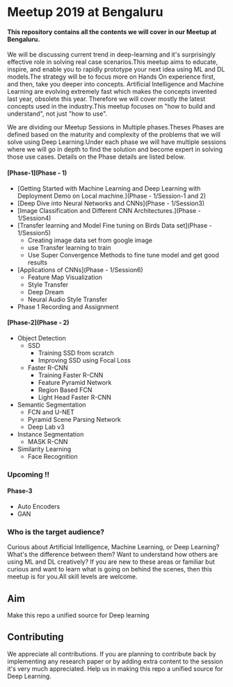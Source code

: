 # Meetup 2019 at Bengaluru

#### This repository contains all the contents we will cover in our Meetup at Bengaluru.



We will be discussing current trend in deep-learning and it's  surprisingly effective role in solving real case scenarios.This meetup  aims to educate, inspire, and enable you to rapidly prototype your next  idea using ML and DL models.The strategy will be to focus more on  Hands On experience first, and then, take you deeper into concepts.  Artificial Intelligence and Machine Learning are evolving extremely fast  which makes the concepts invented last year, obsolete this year.  Therefore we will cover mostly the latest concepts used in the  industry.This meetup focuses on "how to build and understand", not just  "how to use".

We are dividing our Meetup Sessions in Multiple  phases.Theses Phases are defined based on the maturity and complexity of  the problems that we will solve using Deep Learning.Under each phase we  will have multiple sessions where we will go in depth to find the  solution and become expert in solving those use cases. Details on the  Phase details are listed below.

#### [Phase-1](Phase - 1)

* [Getting Started with Machine Learning and Deep Learning with Deployment Demo on Local machine.](Phase - 1/Session-1 and 2)
* [Deep Dive into Neural Networks and CNNs](Phase - 1/Session3)
* [Image Classification and Different CNN Architectures.](Phase - 1/Session4)
* [Transfer learning and Model Fine tuning on Birds Data set](Phase - 1/Session5)
  * Creating image data set from google image
  * use Transfer learning to train
  * Use Super Convergence Methods to fine tune model and get good results   
* [Applications of CNNs](Phase - 1/Session6)
  * Feature Map Visualization
  * Style Transfer
  * Deep Dream
  * Neural Audio Style Transfer
* Phase 1 Recording and Assignment

#### [Phase-2](Phase - 2) 

* Object Detection
  * SSD
    * Training SSD from scratch
    * Improving SSD using Focal Loss
  * Faster R-CNN
    * Training Faster R-CNN
    * Feature Pyramid Network
    * Region Based FCN
    * Light Head Faster R-CNN
* Semantic Segmentation
  * FCN and U-NET
  * Pyramid Scene Parsing Network
  * Deep Lab v3
* Instance Segmentation
  * MASK R-CNN
* Similarity Learning
  * Face Recognition



### Upcoming !!

#### Phase-3

* Auto Encoders
* GAN



### Who is the target audience?

Curious  about Artificial Intelligence, Machine Learning, or Deep Learning?  What's the difference between them? Want to understand how others are  using ML and DL creatively? If you are new to these areas or familiar  but curious and want to learn what is going on behind the scenes, then  this meetup is for you.All skill levels are welcome.



## Aim 
Make this repo a unified source for Deep learning

## Contributing

We appreciate all contributions. If you are planning to contribute back by implementing any research paper or by adding extra content to the session it's very much appreciated. Help us in making this repo a unified source for Deep Learning.

